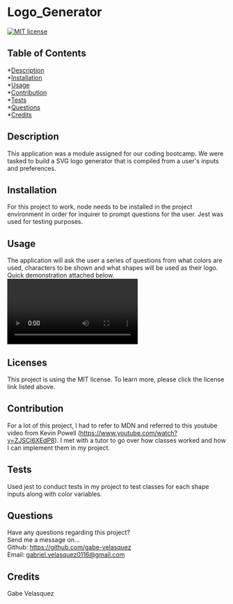 # Logo_Generator
  [![MIT license](https://img.shields.io/badge/License-MIT-blue.svg)](https://mit-license.org/)

  ## Table of Contents
  *[Description](#description) <br>
  *[Installation](#Installation) <br>
  *[Usage](#usage) <br>
  *[Contribution](#contribution) <br>
  *[Tests](#tests) <br>
  *[Questions](#questions) <br>
  *[Credits](#credits) <br>

  ## Description <a name='description'></a>
  This application was a module assigned for our  coding bootcamp. We were tasked to build a SVG logo generator that is compiled from a user's inputs and preferences. 

  ## Installation <a name='installation'></a>
  For this project to work, node needs to be installed in the project environment in order for inquirer to prompt questions for the user. Jest was used for testing purposes. 

  ## Usage <a name='usage'></a>
  The application will ask the user a series of questions from what colors are used, characters  to be shown and what shapes will be used as their logo. Quick demonstration attached below. <br>
  ![Alt text](Logo_Generator_Demo.webm)

  ## Licenses <a name='license'></a>
  
  This project is using the MIT license. To learn more, please click the license link listed above.

  ## Contribution <a name='contribution'></a>
  For a lot of this project, I had to refer to MDN and referred to this youtube video from Kevin Powell (https://www.youtube.com/watch?v=ZJSCl6XEdP8). I met with a tutor to go over how classes worked and how I can implement them in my project. 

  ## Tests <a name='tests'></a>
  Used jest to conduct tests in my project to test classes for each shape inputs along with color variables. 

  ## Questions <a name='questions'></a>
  Have any questions regarding this project? <br>
  Send me a message on... <br>
  Github: https://github.com/gabe-velasquez <br>
  Email: gabriel.velasquez0116@gmail.com <br>

  ## Credits <a name='credits'></a>
  Gabe Velasquez
